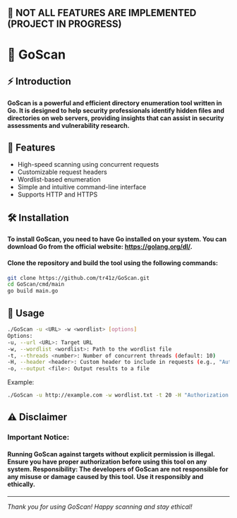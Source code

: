 ## 🛑 NOT ALL FEATURES ARE IMPLEMENTED (PROJECT IN PROGRESS)

# 🎯 GoScan

## ⚡ Introduction

#### **GoScan is a powerful and efficient directory enumeration tool written in Go. It is designed to help security professionals identify hidden files and directories on web servers, providing insights that can assist in security assessments and vulnerability research.**

## 🚀 Features

- High-speed scanning using concurrent requests
- Customizable request headers
- Wordlist-based enumeration
- Simple and intuitive command-line interface
- Supports HTTP and HTTPS

## 🛠️ Installation

#### To install GoScan, you need to have Go installed on your system. You can download Go from the official website: https://golang.org/dl/.

#### Clone the repository and build the tool using the following commands:

```bash
git clone https://github.com/tr41z/GoScan.git
cd GoScan/cmd/main
go build main.go
```

## 📝 Usage

```bash
./GoScan -u <URL> -w <wordlist> [options]
Options:
-u, --url <URL>: Target URL
-w, --wordlist <wordlist>: Path to the wordlist file
-t, --threads <number>: Number of concurrent threads (default: 10)
-H, --header <header>: Custom header to include in requests (e.g., "Authorization: Bearer token")
-o, --output <file>: Output results to a file
```

Example:
```bash
./GoScan -u http://example.com -w wordlist.txt -t 20 -H "Authorization: Bearer token" -o results.txt
```

## ⚠️ Disclaimer

### Important Notice:

#### Running GoScan against targets without explicit permission is illegal. Ensure you have proper authorization before using this tool on any system. Responsibility: The developers of GoScan are not responsible for any misuse or damage caused by this tool. Use it responsibly and ethically.

---

*Thank you for using GoScan! Happy scanning and stay ethical!*
